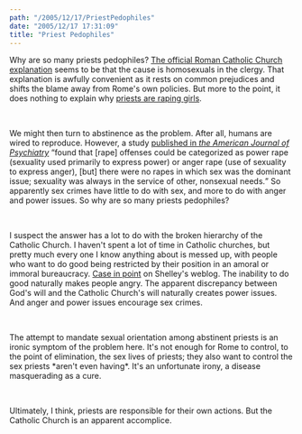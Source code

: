```yaml
---
path: "/2005/12/17/PriestPedophiles" 
date: "2005/12/17 17:31:09" 
title: "Priest Pedophiles" 
---
```

<p>Why are so many priests pedophiles? <a href="http://www.bpnews.net/bpnews.asp?ID=22146">The official Roman Catholic Church explanation</a> seems to be that the cause is homosexuals in the clergy. That explanation is awfully convenient as it rests on common prejudices and shifts the blame away from Rome's own policies. But more to the point, it does nothing to explain why <a href="http://news.bbc.co.uk/1/hi/northern_ireland/4537346.stm">priests are raping girls</a>.</p><br><p>We might then turn to abstinence as the problem. After all, humans are wired to reproduce. However, a study <a href="http://ajp.psychiatryonline.org/cgi/content/abstract/134/11/1239">published in <cite>the American Journal of Psychiatry</cite></a> <q>found that [rape] offenses could be categorized as power rape (sexuality used primarily to express power) or anger rape (use of sexuality to express anger), [but] there were no rapes in which sex was the dominant issue; sexuality was always in the service of other, nonsexual needs.</q> So apparently sex crimes have little to do with sex, and more to do with anger and power issues. So why are so many priests pedophiles?</p><br><p>I suspect the answer has a lot to do with the broken hierarchy of the Catholic Church. I haven't spent a lot of time in Catholic churches, but pretty much every one I know anything about is messed up, with people who want to do good being restricted by their position in an amoral or immoral bureaucracy. <a href="http://weblog.burningbird.net/2005/12/16/thats-missour-ah/">Case in point</a> on Shelley's weblog. The inability to do good naturally makes people angry. The apparent discrepancy between God's will and the Catholic Church's will naturally creates power issues. And anger and power issues encourage sex crimes.</p><br><p>The attempt to mandate sexual orientation among abstinent priests is an ironic symptom of the problem here. It's not enough for Rome to control, to the point of elimination, the sex lives of priests; they also want to control the sex priests *aren't even having*. It's an unfortunate irony, a disease masquerading as a cure.</p><br><p>Ultimately, I think, priests are responsible for their own actions. But the Catholic Church is an apparent accomplice.</p>